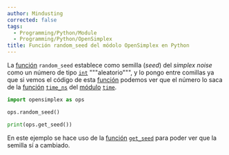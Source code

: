 ```yaml
---
author: Mindusting
corrected: false
tags:
  - Programming/Python/Module
  - Programming/Python/OpenSimplex
title: Función random_seed del módolo OpenSimplex en Python
---
```


La [función](../py_function.md) `random_seed` establece como semilla (*seed*) del *simplex noise* como un número de tipo [`int`](../variables/py_int.md) """aleatorio""", y lo pongo entre comillas ya que si vemos el código de esta [función](../py_function.md) podemos ver que el número lo saca de la [función](../py_function.md) [`time_ns`](../time/time_time_ns.md) del [módulo](../py_module.md) [`time`](../time/py_time.md).

```py
import opensimplex as ops

ops.random_seed()

print(ops.get_seed())
```

En este ejemplo se hace uso de la [función](../py_function.md) [`get_seed`](py_opensimplex_get_seed.md) para poder ver que la semilla sí a cambiado.
